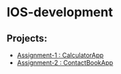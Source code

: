 # IOS-development
## Projects:
* [Assignment-1 : CalculatorApp](https://github.com/Assylzhan-Izbassar/IOS-development/tree/main/Assignment-1/CalculatorApp/CalculatorApp) <br/>
* [Assignment-2 : ContactBookApp](https://github.com/Assylzhan-Izbassar/IOS-development/tree/main/Assignment-2/Contact%20Book/Contact%20Book) <br/>

